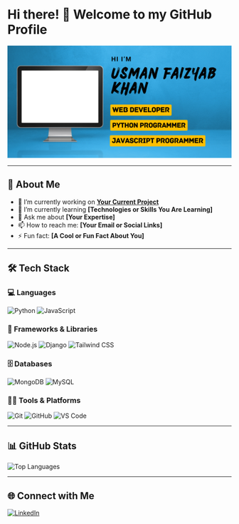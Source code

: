 # Hi there! 👋 Welcome to my GitHub Profile  

![Profile Banner](https://github.com/USMAN-FAIZYAB-KHAN/USMAN-FAIZYAB-KHAN/blob/main/github-banner.png)  

---

## 🌟 About Me  

- 🔭 I’m currently working on **[Your Current Project](#)**  
- 🌱 I’m currently learning **[Technologies or Skills You Are Learning]**  
- 💬 Ask me about **[Your Expertise]**  
- 📫 How to reach me: **[Your Email or Social Links]**  
- ⚡ Fun fact: **[A Cool or Fun Fact About You]**  

---

## 🛠️ Tech Stack

### 💻 Languages  
<p align="left">  
  <img src="https://img.shields.io/badge/Python-%2314354C.svg?style=flat-square&logo=python&logoColor=white" alt="Python" height="20"/>  
  <img src="https://img.shields.io/badge/JavaScript-%23F7DF1E.svg?style=flat-square&logo=javascript&logoColor=black" alt="JavaScript" height="20"/>  
</p>  

### 🚀 Frameworks & Libraries  
<p align="left">  
  <img src="https://img.shields.io/badge/Node.js-%23339933.svg?style=flat-square&logo=node.js&logoColor=white" alt="Node.js" height="30"/>  
  <img src="https://img.shields.io/badge/Django-%23092E20.svg?style=flat-square&logo=django&logoColor=white" alt="Django" height="30"/>  
  <img src="https://img.shields.io/badge/Tailwind%20CSS-%2338B2AC.svg?style=flat-square&logo=tailwind-css&logoColor=white" alt="Tailwind CSS" height="30"/>  
</p>  

### 🗄️ Databases  
<p align="left">  
  <img src="https://img.shields.io/badge/MongoDB-%2347A248.svg?style=flat-square&logo=mongodb&logoColor=white" alt="MongoDB" height="30"/>  
  <img src="https://img.shields.io/badge/MySQL-%234479A1.svg?style=flat-square&logo=mysql&logoColor=white" alt="MySQL" height="30"/>  
</p>  

### 🧑‍💻 Tools & Platforms  
<p align="left">  
  <img src="https://img.shields.io/badge/Git-%23F05032.svg?style=flat-square&logo=git&logoColor=white" alt="Git" height="30"/>  
  <img src="https://img.shields.io/badge/GitHub-%23181717.svg?style=flat-square&logo=github&logoColor=white" alt="GitHub" height="30"/>  
  <img src="https://img.shields.io/badge/VS%20Code-%23007ACC.svg?style=flat-square&logo=visual-studio-code&logoColor=white" alt="VS Code" height="30"/>  
</p>  


---

## 📊 GitHub Stats  

![Top Languages](https://github-readme-stats.vercel.app/api/top-langs/?username=USMAN-FAIZYAB-KHAN&layout=compact&theme=dark)  

---

## 🌐 Connect with Me  

<p align="left">  
  <a href="https://www.linkedin.com/in/usman-faizyab-khan" target="_blank">  
    <img src="https://cdn.jsdelivr.net/gh/devicons/devicon/icons/linkedin/linkedin-original.svg" alt="LinkedIn" width="30" height="30"/>  
  </a>  
</p>  
